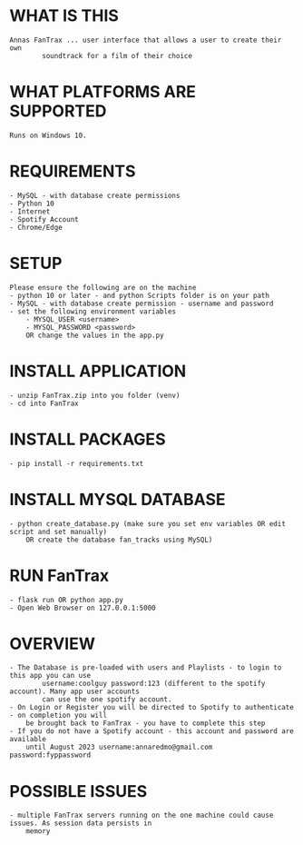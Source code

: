 # WHAT IS THIS
	Annas FanTrax ... user interface that allows a user to create their own 
            soundtrack for a film of their choice 
	
# WHAT PLATFORMS ARE SUPPORTED
	Runs on Windows 10. 
	
# REQUIREMENTS
	- MySQL - with database create permissions
	- Python 10 
	- Internet
	- Spotify Account
	- Chrome/Edge
	
# SETUP
	Please ensure the following are on the machine
	- python 10 or later - and python Scripts folder is on your path
	- MySQL - with database create permission - username and password
	- set the following environment variables
		- MYSQL_USER <username>
		- MYSQL_PASSWORD <password>
        OR change the values in the app.py
		
# INSTALL APPLICATION
	- unzip FanTrax.zip into you folder (venv)
	- cd into FanTrax

# INSTALL PACKAGES
	- pip install -r requirements.txt

# INSTALL MYSQL DATABASE
	- python create_database.py (make sure you set env variables OR edit script and set manually) 
		OR create the database fan_tracks using MySQL)

# RUN FanTrax
	- flask run OR python app.py
	- Open Web Browser on 127.0.0.1:5000
	
# OVERVIEW
	- The Database is pre-loaded with users and Playlists - to login to this app you can use
            username:coolguy password:123 (different to the spotify account). Many app user accounts
            can use the one spotify account.
	- On Login or Register you will be directed to Spotify to authenticate - on completion you will 
		be brought back to FanTrax - you have to complete this step
    - If you do not have a Spotify account - this account and password are available
        until August 2023 username:annaredmo@gmail.com password:fyppassword


# POSSIBLE ISSUES
    - multiple FanTrax servers running on the one machine could cause issues. As session data persists in 
        memory
